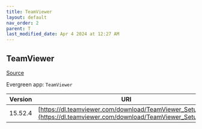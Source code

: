 ```yaml
---
title: TeamViewer
layout: default
nav_order: 2
parent: T
last_modified_date: Apr 4 2024 at 12:27 AM
---
```


## TeamViewer

[Source](https://www.teamviewer.com/)

Evergreen app: `TeamViewer`

| Version | URI                                                                                                                |
| ------- | ------------------------------------------------------------------------------------------------------------------ |
| 15.52.4 | [https://dl.teamviewer.com/download/TeamViewer_Setup.exe](https://dl.teamviewer.com/download/TeamViewer_Setup.exe) |
